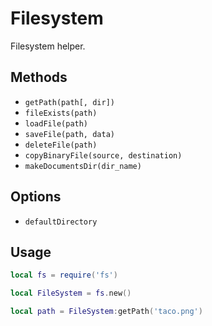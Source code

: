 # Filesystem

Filesystem helper.

## Methods

- `getPath(path[, dir])`
- `fileExists(path)`
- `loadFile(path)`
- `saveFile(path, data)`
- `deleteFile(path)`
- `copyBinaryFile(source, destination)`
- `makeDocumentsDir(dir_name)`

## Options

- `defaultDirectory`

## Usage

```lua
local fs = require('fs')

local FileSystem = fs.new()

local path = FileSystem:getPath('taco.png')
```

